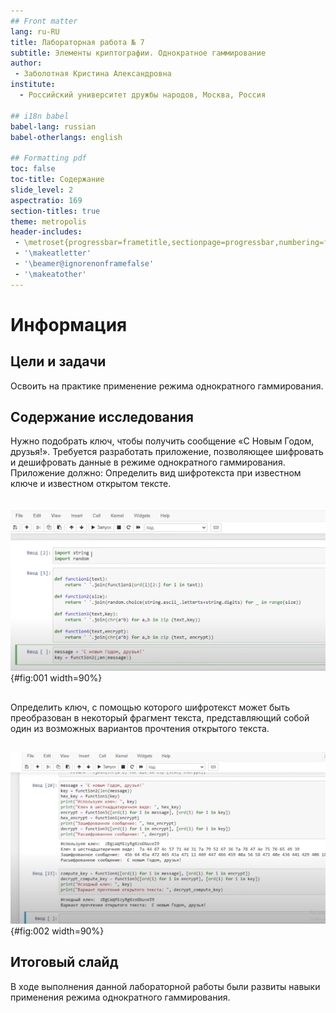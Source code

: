 ```yaml
---
## Front matter
lang: ru-RU
title: Лабораторная работа № 7
subtitle: Элементы криптографии. Однократное гаммирование
author:
 - Заболотная Кристина Александровна
institute:
  - Российский университет дружбы народов, Москва, Россия

## i18n babel
babel-lang: russian
babel-otherlangs: english

## Formatting pdf
toc: false
toc-title: Содержание
slide_level: 2
aspectratio: 169
section-titles: true
theme: metropolis
header-includes:
 - \metroset{progressbar=frametitle,sectionpage=progressbar,numbering=fraction}
 - '\makeatletter'
 - '\beamer@ignorenonframefalse'
 - '\makeatother'
---
```


# Информация

## Цели и задачи

Освоить на практике применение режима однократного гаммирования.

## Содержание исследования

Нужно подобрать ключ, чтобы получить сообщение «С Новым Годом, друзья!». Требуется разработать приложение, позволяющее шифровать и дешифровать данные в режиме однократного гаммирования. Приложение должно:
Определить вид шифротекста при известном ключе и известном открытом тексте.

##

![С Новым Годом, друзья!](image/71.png){#fig:001 width=90%}

##

Определить ключ, с помощью которого шифротекст может быть преобразован в некоторый фрагмент текста, представляющий собой один из возможных вариантов прочтения открытого текста.

##

![С Новым Годом, друзья!(2)](image/72.png){#fig:002 width=90%}

##

## Итоговый слайд

В ходе выполнения данной лабораторной работы были развиты навыки применения режима однократного гаммирования.

